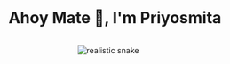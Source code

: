<!--h1 without bottom border-->
<div id="user-content-toc">
  <ul align="center">
    <summary><h1 style="display: inline-block">Ahoy Mate 👋, I'm Priyosmita</h1></summary>
  </ul>
</div>

<!--- snake -->
<div align="center">
  <img src="https://user-images.githubusercontent.com/73097560/115849267-68acca80-a460-11eb-9b57-9d5e8f70442f.jpg" alt="realistic snake" />
</div>
